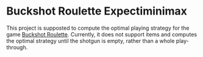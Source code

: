# Buckshot Roulette Expectiminimax
This project is supposted to compute the optimal playing strategy for the game [Buckshot Roulette](https://mikeklubnika.itch.io/buckshot-roulette).
Currently, it does not support items and computes the optimal strategy until the shotgun is empty, rather than a whole play-through.
